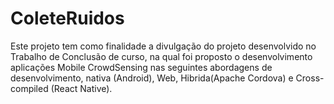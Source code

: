 # ColeteRuidos
Este projeto tem como finalidade a divulgação do projeto desenvolvido no Trabalho de Conclusão de curso, na qual foi proposto o desenvolvimento aplicações Mobile CrowdSensing nas seguintes abordagens de desenvolvimento, nativa (Android), Web, Hibrida(Apache Cordova) e Cross-compiled (React Native).
